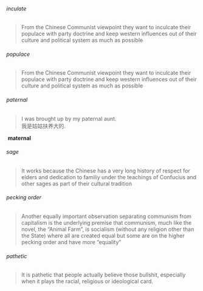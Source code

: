 ###### inculate

> From the Chinese Communist viewpoint they want to inculcate their populace with party doctrine and keep western influences out of their culture and political system as much as possible

###### populace

> From the Chinese Communist viewpoint they want to inculcate their populace with party doctrine and keep western influences out of their culture and political system as much as possible

###### paternal

>I was brought up by my paternal aunt.  
>	我是姑姑扶养大的.

​	**maternal**

###### sage

> It works because the Chinese has a very long history of respect for elders and dedication to familiy under the teachings of Confucius and other sages as part of their cultural tradition

###### pecking order

> Another equally important observation separating communism from capitalism is the underlying premise that communism, much like the novel, the “Animal Farm”, is socialism (without any religion other than the State) where all are created equal but some are on the higher pecking order and have more “equality” 

###### pathetic

> It is pathetic that people actually believe those bullshit, especially when it plays the racial, religious or ideological card.